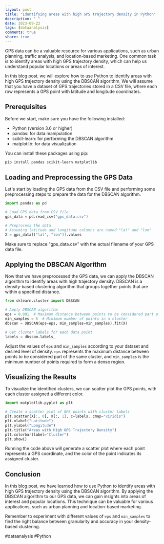 ```yaml
---
layout: post
title: "Identifying areas with high GPS trajectory density in Python"
description: " "
date: 2023-09-22
tags: [dataanalysis]
comments: true
share: true
---
```


GPS data can be a valuable resource for various applications, such as urban planning, traffic analysis, and location-based marketing. One common task is to identify areas with high GPS trajectory density, which can help us understand popular locations or areas of interest.

In this blog post, we will explore how to use Python to identify areas with high GPS trajectory density using the DBSCAN algorithm. We will assume that you have a dataset of GPS trajectories stored in a CSV file, where each row represents a GPS point with latitude and longitude coordinates.

## Prerequisites

Before we start, make sure you have the following installed:

- Python (version 3.6 or higher)
- pandas: for data manipulation
- scikit-learn: for performing the DBSCAN algorithm
- matplotlib: for data visualization

You can install these packages using pip:

```bash
pip install pandas scikit-learn matplotlib
```

## Loading and Preprocessing the GPS Data

Let's start by loading the GPS data from the CSV file and performing some preprocessing steps to prepare the data for the DBSCAN algorithm.

```python
import pandas as pd

# Load GPS data from CSV file
gps_data = pd.read_csv("gps_data.csv")

# Preprocess the data
# Assuming latitude and longitude columns are named "lat" and "lon"
X = gps_data[["lat", "lon"]].values
```

Make sure to replace "gps_data.csv" with the actual filename of your GPS data file.

## Applying the DBSCAN Algorithm

Now that we have preprocessed the GPS data, we can apply the DBSCAN algorithm to identify areas with high trajectory density. DBSCAN is a density-based clustering algorithm that groups together points that are within a specified distance.

```python
from sklearn.cluster import DBSCAN

# Apply DBSCAN algorithm
eps = 0.001  # Maximum distance between points to be considered part of the same cluster
min_samples = 5  # Minimum number of points in a cluster
dbscan = DBSCAN(eps=eps, min_samples=min_samples).fit(X)

# Get cluster labels for each data point
labels = dbscan.labels_
```

Adjust the values of `eps` and `min_samples` according to your dataset and desired level of density. `eps` represents the maximum distance between points to be considered part of the same cluster, and `min_samples` is the minimum number of points required to form a dense region.

## Visualizing the Results

To visualize the identified clusters, we can scatter plot the GPS points, with each cluster assigned a different color.

```python
import matplotlib.pyplot as plt

# Create a scatter plot of GPS points with cluster labels
plt.scatter(X[:, 0], X[:, 1], c=labels, cmap="viridis")
plt.xlabel("Latitude")
plt.ylabel("Longitude")
plt.title("Areas with High GPS Trajectory Density")
plt.colorbar(label="Cluster")
plt.show()
```

Running the code above will generate a scatter plot where each point represents a GPS coordinate, and the color of the point indicates its assigned cluster.

## Conclusion

In this blog post, we have learned how to use Python to identify areas with high GPS trajectory density using the DBSCAN algorithm. By applying the DBSCAN algorithm to our GPS data, we can gain insights into areas of interest and popular locations. This technique can be valuable for various applications, such as urban planning and location-based marketing.

Remember to experiment with different values of `eps` and `min_samples` to find the right balance between granularity and accuracy in your density-based clustering.

#dataanalysis #Python